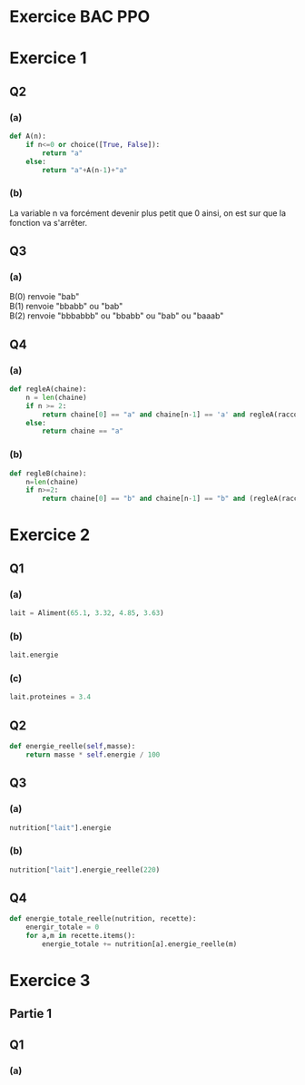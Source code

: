 # Exercice BAC PPO
  
# Exercice 1
## Q2
### (a)
```python
def A(n):
    if n<=0 or choice([True, False]):
        return "a" 
    else:
        return "a"+A(n-1)+"a"
```
### (b)
La variable n va forcément devenir plus petit que 0 ainsi, on est sur que la fonction va s'arrêter.  

## Q3 
### (a) 
B(0) renvoie "bab"  
B(1) renvoie "bbabb" ou "bab"   
B(2) renvoie "bbbabbb" ou "bbabb" ou "bab" ou "baaab"
## Q4
### (a)
```python
def regleA(chaine):
    n = len(chaine)
    if n >= 2:
        return chaine[0] == "a" and chaine[n-1] == 'a' and regleA(raccourcir(chaine)) 
    else:
        return chaine == "a"
```
### (b)
```python
def regleB(chaine):
    n=len(chaine)
    if n>=2:
        return chaine[0] == "b" and chaine[n-1] == "b" and (regleA(raccourcir(chaine)) or regleB(raccourcir(chaine)))
```
# Exercice 2
## Q1
### (a)
```python
lait = Aliment(65.1, 3.32, 4.85, 3.63)
```
### (b)
```python
lait.energie
```
### (c)
```python
lait.proteines = 3.4
```
## Q2
```python
def energie_reelle(self,masse):
    return masse * self.energie / 100
```
## Q3
### (a)
```python
nutrition["lait"].energie
```
### (b)
```python
nutrition["lait"].energie_reelle(220)
```

## Q4
```python
def energie_totale_reelle(nutrition, recette):
    energir_totale = 0
    for a,m in recette.items():
        energie_totale += nutrition[a].energie_reelle(m)
```

# Exercice 3
## Partie 1
## Q1
### (a)
